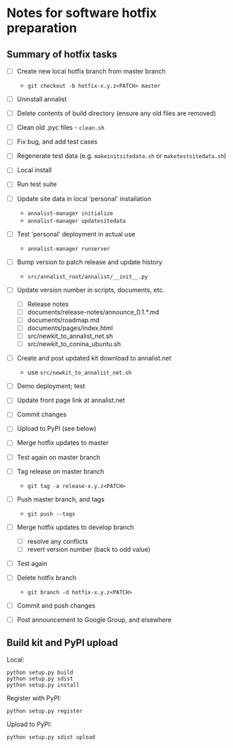 # Notes for software hotfix preparation

## Summary of hotfix tasks

- [ ] Create new local hotfix branch from master branch
    - `git checkout -b hotfix-x.y.z<PATCH> master`
- [ ] Uninstall annalist
- [ ] Delete contents of build directory (ensure any old files are removed)
- [ ] Clean old .pyc files - `clean.sh`
- [ ] Fix bug, and add test cases
- [ ] Regenerate test data (e.g. `makeinitsitedata.sh` or `maketestsitedata.sh`)
- [ ] Local install
- [ ] Run test suite
- [ ] Update site data in local 'personal' installation
    - `annalist-manager initialize`
    - `annalist-manager updatesitedata`
- [ ] Test 'personal' deployment in actual use
    - `annalist-manager runserver`
- [ ] Bump version to patch release and update history
    - `src/annalist_root/annalist/__init__.py`
- [ ] Update version number in scripts, documents, etc.
    - [ ] Release notes
    - [ ] documents/release-notes/announce_0.1.*.md
    - [ ] documents/roadmap.md
    - [ ] documents/pages/index.html
    - [ ] src/newkit_to_annalist_net.sh
    - [ ] src/newkit_to_conina_ubuntu.sh
- [ ] Create and post updated kit download to annalist.net
    - use `src/newkit_to_annalist_net.sh`
- [ ] Demo deployment; test
- [ ] Update front page link at annalist.net
- [ ] Commit changes
- [ ] Upload to PyPI (see below)
- [ ] Merge hotfix updates to master
- [ ] Test again on master branch
- [ ] Tag release on master branch
    - `git tag -a release-x.y.z<PATCH>`
- [ ] Push master branch, and tags
    - `git push --tags`
- [ ] Merge hotfix updates to develop branch
    - [ ] resolve any conflicts
    - [ ] revert version number (back to odd value)
- [ ] Test again
- [ ] Delete hotfix branch
    - `git branch -d hotfix-x.y.z<PATCH>`
- [ ] Commit and push changes
- [ ] Post announcement to Google Group, and elsewhere


## Build kit and PyPI upload

Local:

    python setup.py build
    python setup.py sdist
    python setup.py install

Register with PyPI:

    python setup.py register

Upload to PyPI:

    python setup.py sdist upload

